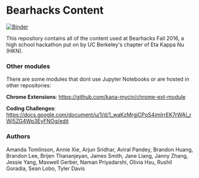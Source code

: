 # Bearhacks Content

[![Binder](http://mybinder.org/badge.svg)](https://mybinder.org/v2/gh/cmoore15/bearhacks/master)

This repository contains all of the content used at Bearhacks Fall 2016, a high school hackathon put on by UC Berkeley's chapter of Eta Kappa Nu (HKN).

### Other modules

There are some modules that dont use Jupyter Notebooks or are hosted in other repositories:

**Chrome Extensions**: https://github.com/kana-mycin/chrome-ext-module

**Coding Challenges**: https://docs.google.com/document/u/1/d/1_waKzMrgjCPoS4imIrrEK7rWAl_rWj5ZG4Wp3EyFNOg/edit

### Authors

Amanda Tomlinson, Annie Xie, Arjun Sridhar, Aviral Pandey, Brandon Huang, Brandon Lee, Brijen Thananjeyan, James Smith, Jane Liang, Janny Zhang, Jessie Yang, Maxwell Gerber, Naman Priyadarshi, Olivia Hsu, Rushil Goradia, Sean Lobo, Tyler Davis
